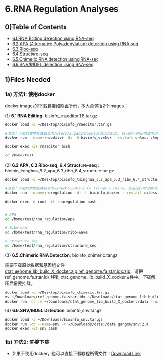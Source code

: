 # 6.RNA Regulation Analyses

## 0\)Table of Contents

* [6.1.RNA Editing detection using RNA-seq](rna_editing.md)
* [6.2.APA \(Alternative Polyadenylation\) detection using RNA-seq](apa.md)
* [6.3.Ribo-seq](ribo_seq.md)
* [6.4.Structure-seq](structure_seq.md)
* [6.5.Chimeric RNA detection using RNA-seq](chimeric.md)
* [6.6.SNV/INDEL detection using RNA-seq](snv_rna-seq.md)

## 1\)Files Needed <a id="files"></a>

### 1a\) 方法1: 使用docker

docker images的下载链接如[附表](../../appendix/appendix-iv.-teaching.md#teaching-docker)所示，本大章包括2个images：

\(1\) **6.1 RNA Editing**: bioinfo\_rnaeditor.1.8.tar.gz

```bash
docker load -i ~/Desktop/bioinfo_rnaeditor.tar.gz

#注意：下面的文件挂载目录为/Users/xugang/Downloads/data2, 自己运行时记得改为自己新建的一个目录名称。
docker run --name=rnaeditor -dt -h bioinfo_docker --restart unless-stopped -v /Users/xugang/Downloads/data2:/data2 gangxu/rnaeditor:1.8

docker exec -it rnaeditor bash

cd /home/test
```

\(2\) **6.2 APA, 6.3 Ribo-seq, 6.4 Structure-seq**：bioinfo\_tsinghua\_6.2\_apa\_6.3\_ribo\_6.4\_structure.tar.gz

```bash
docker load -i ~/Desktop/bioinfo_tsinghua_6.2_apa_6.3_ribo_6.4_structure.tar.gz

#注意：下面的文件挂载目录为~/Desktop/bioinfo_tsinghua_share, 自己运行时记得改为自己新建的一个目录名称。
docker run --name=rnaregulation -dt -h bioinfo_docker --restart unless-stopped -v ~/Desktop/bioinfo_tsinghua_share:/home/test/share gangxu/bioinfo_tsinghua_6.2_apa_6.3_ribo_6.4_structure:latest

docker exec -u root -it rnaregulation bash


# APA
cd /home/test/rna_regulation/apa

# Ribo-seq
cd /home/test/rna_regulation/ribo-wave

# Structure-seq
cd /home/test/rna_regulation/structure_seq
```

\(3\) **6.5.Chimeric RNA Detection**: bioinfo\_chimeric.tar.gz

需要下载原始数据和基因组文件[ctat\_genome\_lib\_build\_X\_docker.zip,ref\_genome.fa.star.idx.zip](https://cloud.tsinghua.edu.cn/d/72c1ffd831ce4fce9cd1/)，请把 ref\_genome.fa.star.idx 移到 ctat\_genome\_lib\_build\_X\_docker文件中。下载解压后需要挂载。

```bash
docker load -i ~/Desktop/bioinfo_chimeric.tar.gz
mv ~/Downloads/ref_genome.fa.star.idx ~/Downloads/ctat_genome_lib_build_X_docker
docker run -dt -v ~/Downloads/ctat_genome_lib_build_X_docker:/data --name=bioinfo_starfusion gangxu/starfusion:latest
```

\(4\) **6.6.SNV/INDEL Detection**: bioinfo\_snv.tar.gz

```bash
docker load -i ~/Downloads/bioinfo_snv.tar.gz
docker run -dt --name=snv -v ~/Downloads/data:/data gangxu/snv:2.0
docker exec -it snv bash
```

### 1b\) 方法2: 直接下载

* 如果不使用docker，也可以直接下载教程所需文件：[Download Link](https://github.com/lulab/teaching_book/tree/master/files/PART_III/6.RNA_Regulation)


